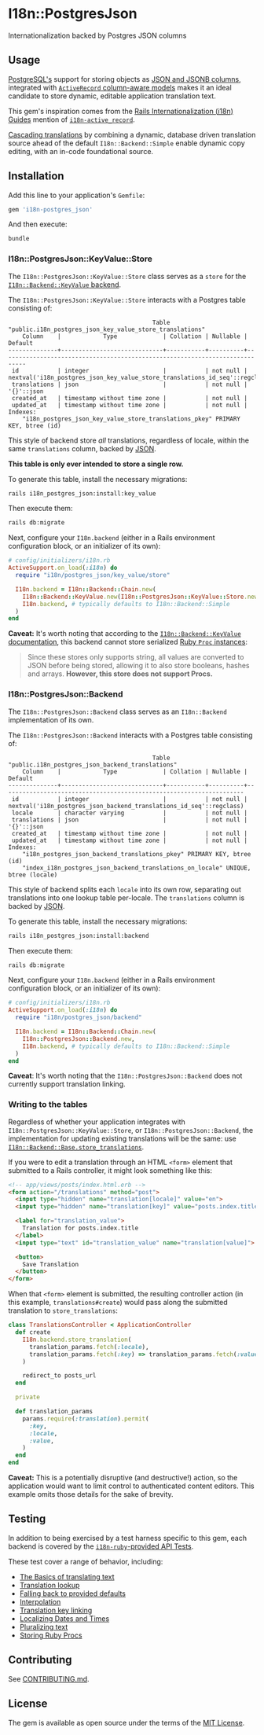 # I18n::PostgresJson

Internationalization backed by Postgres JSON columns

## Usage

[PostgreSQL's][pg] support for storing objects as [JSON and JSONB
columns][pg-json], integrated with [`ActiveRecord` column-aware
models][activerecord-pg-json] makes it an ideal candidate to store dynamic,
editable application translation text.

This gem's inspiration comes from the [Rails Internationalization (<abbr
title="Internationalization">i18n</abbr>) Guides][i18n-guides] mention of
[`i18n-active_record`][i18n-ar].

[Cascading translations][i18n-chain] by combining a dynamic, database driven
translation source ahead of the default `I18n::Backend::Simple` enable dynamic
copy editing, with an in-code foundational source.

[pg]: https://www.postgresql.org/about/
[pg-json]: https://www.postgresql.org/docs/9.4/datatype-json.html#DATATYPE-JSON
[activerecord-pg-json]: https://guides.rubyonrails.org/active_record_postgresql.html#json-and-json
[i18n-ar]: https://github.com/svenfuchs/i18n-active_record
[i18n-guides]: https://guides.rubyonrails.org/i18n.html#using-different-backends
[i18n-chain]: https://www.rubydoc.info/github/ruby-i18n/i18n/master/I18n/Backend/Chain

## Installation

Add this line to your application's `Gemfile`:

```ruby
gem 'i18n-postgres_json'
```

And then execute:

```bash
bundle
```

### I18n::PostgresJson::KeyValue::Store

The `I18n::PostgresJson::KeyValue::Store` class serves as a `store` for the
[`I18n::Backend::KeyValue` backend][i18n-key-value].

The `I18n::PostgresJson::KeyValue::Store` interacts with a Postgres table
consisting of:

```
                                         Table "public.i18n_postgres_json_key_value_store_translations"
    Column    |            Type             | Collation | Nullable |                                   Default
--------------+-----------------------------+-----------+----------+-----------------------------------------------------------------------------
 id           | integer                     |           | not null | nextval('i18n_postgres_json_key_value_store_translations_id_seq'::regclass)
 translations | json                        |           | not null | '{}'::json
 created_at   | timestamp without time zone |           | not null |
 updated_at   | timestamp without time zone |           | not null |
Indexes:
    "i18n_postgres_json_key_value_store_translations_pkey" PRIMARY KEY, btree (id)
```

This style of backend store _all_ translations, regardless of locale, within the
same `translations` column, backed by [JSON][pg-json].

**This table is only ever intended to store a single row.**

To generate this table, install the necessary migrations:

```bash
rails i18n_postgres_json:install:key_value
```

Then execute them:

```bash
rails db:migrate
```

Next, configure your `I18n.backend` (either in a Rails environment configuration
block, or an initializer of its own):

```ruby
# config/initializers/i18n.rb
ActiveSupport.on_load(:i18n) do
  require "i18n/postgres_json/key_value/store"

  I18n.backend = I18n::Backend::Chain.new(
    I18n::Backend::KeyValue.new(I18n::PostgresJson::KeyValue::Store.new),
    I18n.backend, # typically defaults to I18n::Backend::Simple
  )
end
```

**Caveat:** It's worth noting that according to the [`I18n::Backend::KeyValue`
documentation][i18n-key-value], this backend cannot store serialized [Ruby
`Proc` instances][proc]:

> Since these stores only supports string, all values are converted to JSON
> before being stored, allowing it to also store booleans, hashes and arrays.
> **However, this store does not support Procs.**

[i18n-key-value]: https://www.rubydoc.info/github/ruby-i18n/i18n/master/I18n/Backend/KeyValue
[proc]: https://ruby-doc.org/core-2.7.1/Proc.html

### I18n::PostgresJson::Backend

The `I18n::PostgresJson::Backend` class serves as an `I18n::Backend`
implementation of its own.

The `I18n::PostgresJson::Backend` interacts with a Postgres table
consisting of:

```
                                         Table "public.i18n_postgres_json_backend_translations"
    Column    |            Type             | Collation | Nullable |                               Default
--------------+-----------------------------+-----------+----------+---------------------------------------------------------------------
 id           | integer                     |           | not null | nextval('i18n_postgres_json_backend_translations_id_seq'::regclass)
 locale       | character varying           |           | not null |
 translations | json                        |           | not null | '{}'::json
 created_at   | timestamp without time zone |           | not null |
 updated_at   | timestamp without time zone |           | not null |
Indexes:
    "i18n_postgres_json_backend_translations_pkey" PRIMARY KEY, btree (id)
    "index_i18n_postgres_json_backend_translations_on_locale" UNIQUE, btree (locale)
```

This style of backend splits each `locale` into its own row, separating out
translations into one lookup table per-locale. The `translations` column is
backed by [JSON][pg-json].

To generate this table, install the necessary migrations:

```bash
rails i18n_postgres_json:install:backend
```

Then execute them:

```bash
rails db:migrate
```

Next, configure your `I18n.backend` (either in a Rails environment configuration
block, or an initializer of its own):

```ruby
# config/initializers/i18n.rb
ActiveSupport.on_load(:i18n) do
  require "i18n/postgres_json/backend"

  I18n.backend = I18n::Backend::Chain.new(
    I18n::PostgresJson::Backend.new,
    I18n.backend, # typically defaults to I18n::Backend::Simple
  )
end
```

**Caveat**: It's worth noting that the `I18n::PostgresJson::Backend` does not
currently support translation linking.

### Writing to the tables

Regardless of whether your application integrates with
`I18n::PostgresJson::KeyValue::Store`, or `I18n::PostgresJson::Backend`, the
implementation for updating existing translations will be the same: use
[`I18n::Backend::Base.store_translations`][store_translations].

If you were to edit a translation through an HTML `<form>` element that
submitted to a Rails controller, it might look something like this:

```html
<!-- app/views/posts/index.html.erb -->
<form action="/translations" method="post">
  <input type="hidden" name="translation[locale]" value="en">
  <input type="hidden" name="translation[key]" value="posts.index.title">

  <label for="translation_value">
    Translation for posts.index.title
  </label>
  <input type="text" id="translation_value" name="translation[value]">

  <button>
    Save Translation
  </button>
</form>
```

When that `<form>` element is submitted, the resulting controller action (in
this example, `translations#create`) would pass along the submitted translation
to `store_translations`:

```ruby
class TranslationsController < ApplicationController
  def create
    I18n.backend.store_translation(
      translation_params.fetch(:locale),
      translation_params.fetch(:key) => translation_params.fetch(:value),
    )

    redirect_to posts_url
  end

  private

  def translation_params
    params.require(:translation).permit(
      :key,
      :locale,
      :value,
    )
  end
end
```

**Caveat:** This is a potentially disruptive (and destructive!) action, so the
application would want to limit control to authenticated content editors. This
example omits those details for the sake of brevity.

[store_translations]: https://www.rubydoc.info/github/ruby-i18n/i18n/I18n/Backend/Base#store_translations-instance_method

## Testing

In addition to being exercised by a test harness specific to this gem, each
backend is covered by the [`i18n-ruby`-provided API Tests][interface-tests].

These test cover a range of behavior, including:

* [The Basics of translating text](https://github.com/ruby-i18n/i18n/blob/v1.8.2/lib/i18n/tests/basics.rb)
* [Translation lookup](https://github.com/ruby-i18n/i18n/blob/v1.8.2/lib/i18n/tests/lookup.rb)
* [Falling back to provided defaults](https://github.com/ruby-i18n/i18n/blob/v1.8.2/lib/i18n/tests/defaults.rb)
* [Interpolation](https://github.com/ruby-i18n/i18n/blob/v1.8.2/lib/i18n/tests/interpolation.rb)
* [Translation key linking](https://github.com/ruby-i18n/i18n/blob/v1.8.2/lib/i18n/tests/link.rb)
* [Localizing Dates and Times](https://github.com/ruby-i18n/i18n/blob/v1.8.2/lib/i18n/tests/localization.rb)
* [Pluralizing text](https://github.com/ruby-i18n/i18n/blob/v1.8.2/lib/i18n/tests/pluralization.rb)
* [Storing Ruby Procs](https://github.com/ruby-i18n/i18n/blob/v1.8.2/lib/i18n/tests/procs.rb)

[interface-tests]: https://github.com/ruby-i18n/i18n/blob/v1.8.2/lib/i18n/tests/basics.rb

## Contributing

See [CONTRIBUTING.md](CONTRIBUTING.md).

## License

The gem is available as open source under the terms of the [MIT
License](https://opensource.org/licenses/MIT).
